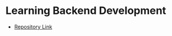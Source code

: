 # Learning Backend Development

- [Repository Link](https://github.com/adilshaikh4064/BackendBasics)
